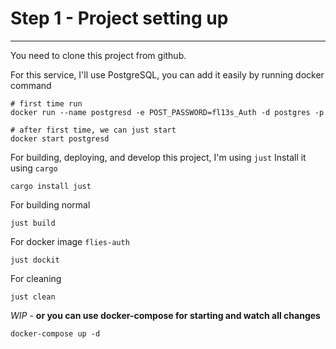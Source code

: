 # Step 1 - Project setting up
-----

You need to clone this project from github.

For this service, I'll use PostgreSQL, you can add it easily by running docker command

```shell
# first time run
docker run --name postgresd -e POST_PASSWORD=fl13s_Auth -d postgres -p

# after first time, we can just start
docker start postgresd
```

For building, deploying, and develop this project, I'm using `just`
Install it using `cargo`

```shell
cargo install just
```

For building normal
```shell
just build
```

For docker image `flies-auth`
```shell
just dockit
```

For cleaning
```shell
just clean
```

*WIP* - **or you can use docker-compose for starting and watch all changes**
```shell
docker-compose up -d
```
